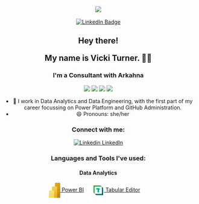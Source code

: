 
<div id="header" align="center">
  <img src="https://media.giphy.com/media/SvckSy7fFviqrq8ClF/giphy.gif?cid=ecf05e47qgxe8bjw0v4wz5otdpzdp26tvy4dnsqsr1wc2noh&ep=v1_gifs_search&rid=giphy.gif&ct=g" width="100"/>


</p>
<div id="badges">
    <a href="https://www.linkedin.com/in/vickiturner/">
        <img src="https://img.shields.io/badge/LinkedIn-blue"    alt="LinkedIn Badge"/>
    </a>    
    </div>


</p>
<h2 align="center">Hey there! </p>
My name is Vicki Turner. 👋🤓</h2>


### I'm a Consultant with Arkahna </p>

<div id="badges">
    <img src="https://img.shields.io/badge/Power%20Platform-Expert-blue" />
    <img src="https://img.shields.io/badge/GitHub-Admin-blue" />
    <img src="https://img.shields.io/badge/Data%20Engineering-Intermediate-blue" />
    <img src="https://img.shields.io/badge/Data%20Analytics-Intermediate-blue" />


- 🔭 I work in Data Analytics and Data Engineering, with the first part of my career focussing on Power Platform and GitHub Administration.
- 😄 Pronouns: she/her


### Connect with me:

[![Linkedin](https://i.sstatic.net/gVE0j.png) LinkedIn ](https://www.linkedin.com/in/vickiturner/)

### Languages and Tools I've used:

#### Data Analytics
<a href="https://powerbi.microsoft.com/en-us/" style="display: inline-block; margin-right: 20px;">
    <img src="/img/power-bi.svg" alt="PowerBI" width="30" style="vertical-align: middle;">
    Power BI
</a>
<a href="https://docs.tabulareditor.com/index.html?tabs=TE2" style="display: inline-block; margin-right: 20px;">
    <img src="/img/tabular-editor.png" alt="Tabular Editor" width="30" style="vertical-align: middle;">
    Tabular Editor
</a>


 <!-- [![PowerBI](https://i.sstatic.net/1Q7Zb.png) PowerBI](https://powerbi.microsoft.com/en-us/) -->
<!-- 

[![GitHub](https://i.sstatic.net/tskMh.png) GitHub](https://github.com/) -->
